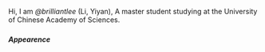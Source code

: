 Hi, I am _@brilliantlee_ (Li, Yiyan), A master student studying at the University of Chinese Academy of Sciences.






#####

##### Appearence
